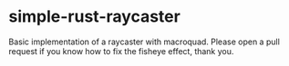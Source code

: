 # simple-rust-raycaster
Basic implementation of a raycaster with macroquad.
Please open a pull request if you know how to fix the fisheye effect, thank you.
